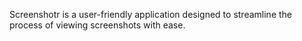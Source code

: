 Screenshotr is a user-friendly application designed to streamline the process of viewing screenshots with ease. 
